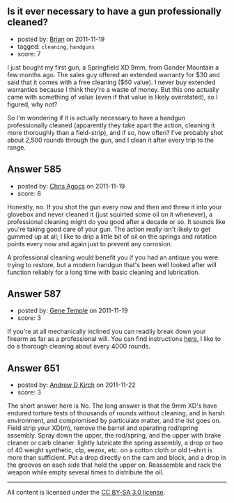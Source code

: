## Is it ever necessary to have a gun professionally cleaned?

- posted by: [Brian](https://stackexchange.com/users/-1/260-brian) on 2011-11-19
- tagged: `cleaning`, `handguns`
- score: 7

<p>I just bought my first gun, a Springfield XD 9mm, from Gander Mountain a few months ago.  The sales guy offered an extended warranty for $30 and said that it comes with a free cleaning ($60 value).  I never buy extended warranties because I think they're a waste of money.  But this one actually came with something of value (even if that value is likely overstated), so I figured, why not?</p>

<p>So I'm wondering if it is actually necessary to have a handgun professionally cleaned (apparently they take apart the action, cleaning it more thoroughly than a field-strip), and if so, how often?  I've probably shot about 2,500 rounds through the gun, and I clean it after every trip to the range.</p>



## Answer 585

- posted by: [Chris Agocs](https://stackexchange.com/users/-1/12-chris-agocs) on 2011-11-19
- score: 8

<p>Honestly, no. If you shot the gun every now and then and threw it into your glovebox and never cleaned it (just squirted some oil on it whenever), a professional cleaning might do you good after a decade or so. It sounds like you're taking good care of your gun. The action really isn't likely to get gummed up at all; I like to drip a little bit of oil on the springs and rotation points every now and again just to prevent any corrosion.</p>

<p>A professional cleaning would benefit you if you had an antique you were trying to restore, but a modern handgun that's been well looked after will function reliably for a long time with basic cleaning and lubrication.</p>



## Answer 587

- posted by: [Gene Temple](https://stackexchange.com/users/-1/254-gene-temple) on 2011-11-19
- score: 3

<p>If you're at all mechanically inclined you can readily break down your firearm as far as a professional will.  You can find instructions <a href="http://www.xd-hs2000.com/disassembly/disassembly.html" rel="nofollow">here.</a>  I like to do a thorough cleaning about every 4000 rounds.</p>



## Answer 651

- posted by: [Andrew D Kirch](https://stackexchange.com/users/-1/266-andrew-d-kirch) on 2011-11-22
- score: 3

<p>The short answer here is No.
The long answer is that the 9mm XD's have endured torture tests of thousands of rounds without cleaning, and in harsh environment, and compromised by particulate matter, and the list goes on.
Field strip your XD(m), remove the barrel and operating rod/spring assembly.  Spray down the upper, the rod/spring, and the upper with brake cleaner or carb cleaner.  lightly lubricate the spring assembly, a drop or two of 40 weight synthetic, clp, eezox, etc. on a cotton cloth or old t-shirt is more than sufficient.  Put a drop directly on the cam and block, and a drop in the grooves on each side that hold the upper on.  Reassemble and rack the weapon while empty several times to distribute the oil.</p>




---

All content is licensed under the [CC BY-SA 3.0 license](https://creativecommons.org/licenses/by-sa/3.0/).
